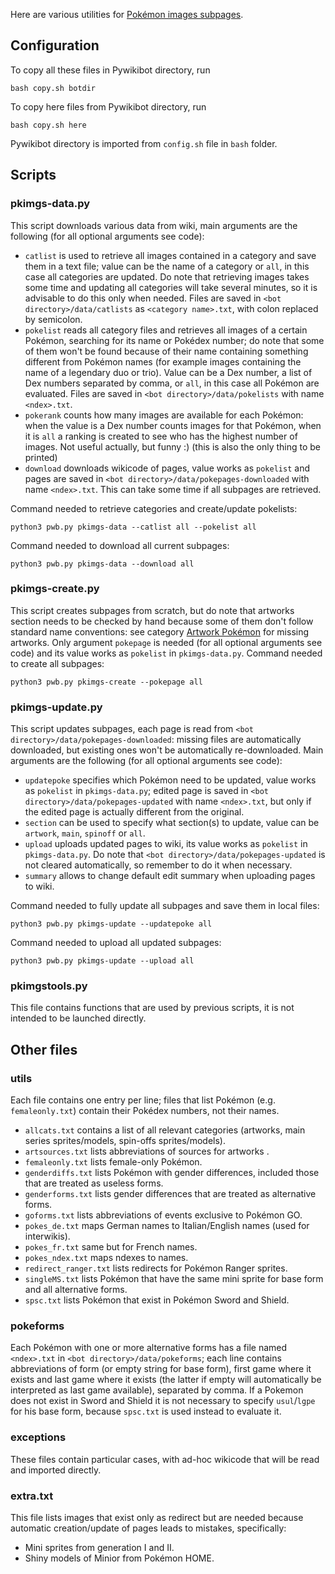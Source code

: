 Here are various utilities for [Pokémon images subpages](https://wiki.pokemoncentral.it/Categoria:Sottopagine_immagini_Pok%C3%A9mon).

## Configuration
To copy all these files in Pywikibot directory, run
```
bash copy.sh botdir
```
To copy here files from Pywikibot directory, run
```
bash copy.sh here
```
Pywikibot directory is imported from `config.sh` file in `bash` folder.

## Scripts
### pkimgs-data.py
This script downloads various data from wiki, main arguments are the following (for all optional arguments see code):
- `catlist` is used to retrieve all images contained in a category and save them in a text file; value can be the name of a category or `all`, in this case all categories are updated. Do note that retrieving images takes some time and updating all categories will take several minutes, so it is advisable to do this only when needed. Files are saved in `<bot directory>/data/catlists` as `<category name>.txt`, with colon replaced by semicolon.
- `pokelist` reads all category files and retrieves all images of a certain Pokémon, searching for its name or Pokédex number; do note that some of them won't be found because of their name containing something different from Pokémon names (for example images containing the name of a legendary duo or trio). Value can be a Dex number, a list of Dex numbers separated by comma, or `all`, in this case all Pokémon are evaluated. Files are saved in `<bot directory>/data/pokelists` with name `<ndex>.txt`.
- `pokerank` counts how many images are available for each Pokémon: when the value is a Dex number counts images for that Pokémon, when it is `all` a ranking is created to see who has the highest number of images. Not useful actually, but funny :) (this is also the only thing to be printed)
- `download` downloads wikicode of pages, value works as `pokelist` and pages are saved in `<bot directory>/data/pokepages-downloaded` with name `<ndex>.txt`. This can take some time if all subpages are retrieved.

Command needed to retrieve categories and create/update pokelists:
```
python3 pwb.py pkimgs-data --catlist all --pokelist all
```
Command needed to download all current subpages:
```
python3 pwb.py pkimgs-data --download all
```

### pkimgs-create.py
This script creates subpages from scratch, but do note that artworks section needs to be checked by hand because some of them don't follow standard name conventions: see category [Artwork Pokémon](https://wiki.pokemoncentral.it/Categoria:Artwork_Pok%C3%A9mon) for missing artworks. Only argument `pokepage` is needed (for all optional arguments see code) and its value works as `pokelist` in `pkimgs-data.py`. Command needed to create all subpages:
```
python3 pwb.py pkimgs-create --pokepage all
```

### pkimgs-update.py
This script updates subpages, each page is read from `<bot directory>/data/pokepages-downloaded`: missing files are automatically downloaded, but existing ones won't be automatically re-downloaded. Main arguments are the following (for all optional arguments see code):
- `updatepoke` specifies which Pokémon need to be updated, value works as `pokelist` in `pkimgs-data.py`; edited page is saved in `<bot directory>/data/pokepages-updated` with name `<ndex>.txt`, but only if the edited page is actually different from the original.
- `section` can be used to specify what section(s) to update, value can be `artwork`, `main`, `spinoff` or `all`.
- `upload` uploads updated pages to wiki, its value works as `pokelist` in `pkimgs-data.py`. Do note that `<bot directory>/data/pokepages-updated` is not cleared automatically, so remember to do it when necessary.
- `summary` allows to change default edit summary when uploading pages to wiki.

Command needed to fully update all subpages and save them in local files:
```
python3 pwb.py pkimgs-update --updatepoke all
```

Command needed to upload all updated subpages:
```
python3 pwb.py pkimgs-update --upload all
```

### pkimgstools.py
This file contains functions that are used by previous scripts, it is not intended to be launched directly.

## Other files
### utils
Each file contains one entry per line; files that list Pokémon (e.g. `femaleonly.txt`) contain their Pokédex numbers, not their names.
- `allcats.txt` contains a list of all relevant categories (artworks, main series sprites/models, spin-offs sprites/models).
- `artsources.txt` lists abbreviations of sources for artworks .
- `femaleonly.txt` lists female-only Pokémon.
- `genderdiffs.txt` lists Pokémon with gender differences, included those that are treated as useless forms.
- `genderforms.txt` lists gender differences that are treated as alternative forms.
- `goforms.txt` lists abbreviations of events exclusive to Pokémon GO.
- `pokes_de.txt` maps German names to Italian/English names (used for interwikis).
- `pokes_fr.txt` same but for French names.
- `pokes_ndex.txt` maps ndexes to names.
- `redirect_ranger.txt` lists redirects for Pokémon Ranger sprites.
- `singleMS.txt` lists Pokémon that have the same mini sprite for base form and all alternative forms.
- `spsc.txt` lists Pokémon that exist in Pokémon Sword and Shield.

### pokeforms
Each Pokémon with one or more alternative forms has a file named `<ndex>.txt` in `<bot directory>/data/pokeforms`; each line contains abbreviations of form (or empty string for base form), first game where it exists and last game where it exists (the latter if empty will automatically be interpreted as last game available), separated by comma. If a Pokemon does not exist in Sword and Shield it is not necessary to specify `usul`/`lgpe` for his base form, because `spsc.txt` is used instead to evaluate it.

### exceptions
These files contain particular cases, with ad-hoc wikicode that will be read and imported directly.

### extra.txt
This file lists images that exist only as redirect but are needed because automatic creation/update of pages leads to mistakes, specifically:
- Mini sprites from generation I and II.
- Shiny models of Minior from Pokémon HOME.
